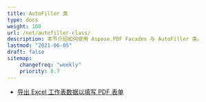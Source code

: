 ```yaml
---
title: AutoFiller 类
type: docs
weight: 160
url: /net/autofiller-class/
description: 本节介绍如何使用 Aspose.PDF Facades 与 AutoFiller 类。
lastmod: "2021-06-05"
draft: false
sitemap:
    changefreq: "weekly"
    priority: 0.7
---
```


- [导出 Excel 工作表数据以填写 PDF 表单](/pdf/net/export-excel-worksheet-data-to-fill-pdf-form/)
